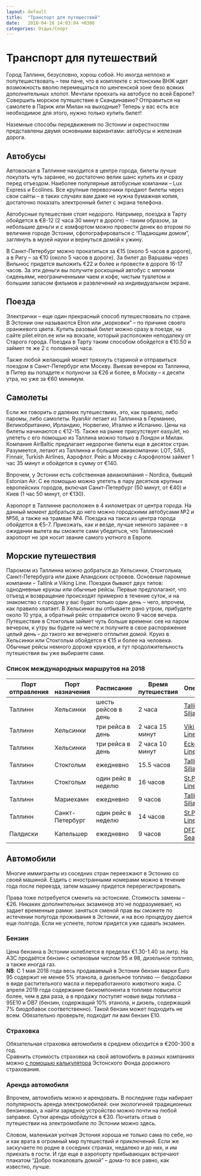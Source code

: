 ```yaml
---
layout: default
title:  "Транспорт для путешествий"
date:   2018-04-26 14:03:04 +0300
categories: Отдых/Спорт
---
```

# Транспорт для путешествий

Город Таллинн, безусловно, хорош собой. Но иногда неплохо и попутешествовать – тем паче, что в комплекте с эстонским ВНЖ идет возможность вволю перемещаться по шенгенской зоне безо всяких дополнительных хлопот. Мечтали проехать на автобусе по всей Европе? Совершить морское путешествие в Скандинавию? Отправиться на самолете в Париж или Милан на выходные? Теперь у вас есть все необходимое для этого, нужно только купить билет!

Наземные способы передвижения по Эстонии и окрестностям представлены двумя основными вариантами: автобусы и железная дорога.

## Автобусы

Автовокзал в Таллинне находится в центре города, билеты лучше покупать чуть заранее, но достаточно велик шанс купить их и сразу перед отъездом. Наиболее популярные автобусные компании – Lux Express и Ecolines. Все крупные перевозчики продают билеты через свои сайты – в таких случаях вам даже не нужна бумажная копия, достаточно показать электронный билет с экрана телефона.

Автобусные путешествия стоят недорого. Например, поездка в Тарту обойдется в €8-12 (2 часа 30 минут в дороге) – таким образом, за небольшие деньги и с комфортом можно провести денек во втором по величине городе Эстонии, сфотографироваться с “Падающим домом”, заглянуть в музей науки и вернуться домой к ужину.

В Санкт-Петербург можно прокатиться за €15 (около 5 часов в дороге), а в Ригу – за €10 (около 5 часов в дороге). За билет до Варшавы через Вильнюс придется выложить €22 и более и провести в дороге 16-17 часов. За эти деньги вы получите роскошный автобус с мягкими сиденьями, неограниченными чаем и кофе, чистым туалетом и большим запасом фильмов и развлечений на индивидуальном экране.

## Поезда

Электрички – еще один прекрасный способ путешествовать по стране. В Эстонии они называются Elron или „морковки” – по причине своего оранжевого цвета. Купить разовый билет можно сразу в поезде, на сайте pilet.elron.ee или на вокзале, который расположен неподалеку от Старого города. Поездка в Тарту таким способом обойдется в €10.50 и займет те же 2 с половиной часа.

Также любой желающий может тряхнуть стариной и отправиться поездом в Санкт-Петербург или Москву. Выехав вечером из Таллинна, в Питер вы попадете к полуночи за €26 и более, в Москву – к десяти утра, но уже за €60 минимум.

## Самолеты

Если же говорить о далеких путешествиях, это, как правило, либо паромы, либо самолеты. RyanAir летает из Таллинна в Германию, Великобританию, Ирландию, Норвегию, Италию и Испанию. Цены на билеты начинаются с €12-15. Также на рынке присутствует easyJet, но улететь с его помощью из Таллина можно только в Лондон и Милан. Компания AirBaltic предлагает недорогие билеты еще в десяток стран. Разумеется, летают из Таллинна и большие авиакомпании: LOT, SAS, Finnair, Turkish Airlines, Аэрофлот. Рейс в Москву с Аэрофлотом займет 1 час 35 минут и обойдется в сумму от €140.

Впрочем, у Эстонии есть собственная авиакомпания – Nordica, бывший Estonian Air. С ее помощью можно улететь в пару десятков крупных европейских городов, включая Санкт-Петербург (50 минут, от €40) и Киев (1 час 50 минут, от €130).

Аэропорт в Таллинне расположен в 4 километрах от центра города. На данный момент добраться до него можно городскими автобусами №2 и №56, а также на трамвае №4. Поездка на такси из центра города обойдется в €5-7. Приезжать, как и везде, лучше немного заранее – в ожидании вылета вы сможете сами убедиться, что Таллиннский аэропорт не зря носит звание самого уютного в Европе.

## Морские путешествия

Паромом из Таллинна можно добраться до Хельсинки, Стокгольма, Санкт-Петербурга или даже Аландских островов. Основные паромные компании – Tallink и Viking Line. Поездки бывают двух типов: однодневные круизы или обычные рейсы. Первые предполагают, что отъезд и возвращение происходят примерно в течение суток, и на знакомство с городом у вас будет только один день – чего, впрочем, как правило хватает. В Хельсинки вы отбываете рано утром, прибудете около 10 утра, а обратный рейс отправится около 9 часов вечера. Путешествие в Стокгольм займет чуть больше времени: сев на паром вечером, к утру вы будете на месте и получите в свое распоряжение целый день – до такого же вечернего отплытия домой. Круиз в Хельсинки или Стокгольм обойдется в €15 и более на человека. Обычные рейсы немного дороже круизов, и тут продолжительность путешествия вы уже выбираете сами.

### Список международных маршрутов на 2018

|Порт отправления|Порт назначения|Расписание|Время путешествия|Оператор|
|---|---|---|---|---|
|Таллинн|Хельсинки|шесть рейсов в день|2 часа|[Tallink Silja](https://www.tallinksilja.com/)|
|Таллинн|Хельсинки|три рейса в день|2 часа 15 минут|[Viking Line](https://www.vikingline.ee/ru/)|
|Таллинн|Хельсинки|три рейса в день|2 часа 10 минут|[Eckerö Line](https://www.eckeroline.com/)|
|Таллинн|Стокгольм|ежедневно|15.5 часов|[Tallink Silja](https://www.tallinksilja.com/)|
|Таллинн|Стокгольм|один рейс в неделю|16 часов|[St.Peter Line](https://stpeterline.com/)|
|Таллинн|Мариехамн|ежедневно|9 часов|[Tallink Silja](https://www.tallinksilja.com/)|
|Таллинн|Санкт-Петербург|один рейс в неделю|14 часов|[St.Peter Line](https://stpeterline.com/)|
|Палдиски|Капельшер|ежедневно|9 часов|[DFDS Seaways](https://www.dfdsseaways.com/)|

## Автомобили

Многие иммигранты из соседних стран переезжают в Эстонию со своей машиной. Ездить с иностранными номерами можно в течение года после переезда, затем машину придется перерегистрировать.

Права тоже потребуется сменить на эстонские. Стоимость замены – €26. Никаких дополнительных экзаменов это не подразумевает, но задает временные рамки: заняться сменой прав вы сможете по истечении полугода проживания в Эстонии, и на всю процедуру дается еще полгода. Если не успеете, потом придется уже сдавать экзамен.

### Бензин

Цена бензина в Эстонии колеблется в пределах €1.30-1.40 за литр. 
На АЗС продаётся бензин с октановым числом 95 и 98, дизельное топливо, а также иногда газ.  
**NB**: С 1 мая 2018 года весь продаваемый в Эстонии бензин марки Euro 95 содержит не менее 5% этанола, а дизельное топливо — биодобавки в виде растительного масла и переработанного животного жира. С апреля 2019 года содержание биокомпонента в топливе повысится более, чем в два раза, а в продажу поступят новые виды топлива - 95E10 и DB7 (бензин, содержащий 10% этанола, и дизель, содержащий 7% биодобавок соответственно). Такой бензин может подходить не всем. Обязательно проверьте, подходит ли вам бензин E10. 

### Страховка

Обязательная страховка автомобиля в среднем обходится в €200-300 в год.  
Сравнить стоимость страховки на свой автомобиль в разных компаниях можно [с помощью калькулятора](https://www.lkf.ee/et/kalkulaator) Эстонского Фонда дорожного страхования.

### Аренда автомобиля

Впрочем, автомобиль можно и арендовать. В последние годы набирает популярность аренда электромобилей: они экологичней традиционных бензиновых, а найти зарядное устройство можно почти на любой заправке. Сутки аренды обойдутся в €30. Почитать отзыв о путешествии на электромобиле по Эстонии можно здесь.

Словом, маленькая уютная Эстония хороша не только сама по себе, но и как врата в огромный мир путешествий и приключений. Если же заскучаете по родне в соседних странах, недалеко и до них, и им приехать в гости. И где еще в аэропорту прибывающих встречают плакатом “Добро пожаловать домой” – дома-то все равно, как известно, лучше.

